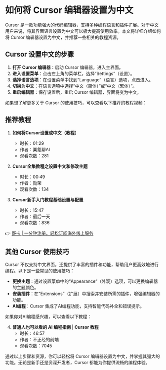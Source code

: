 # 如何将 Cursor 编辑器设置为中文

Cursor 是一款功能强大的代码编辑器，支持多种编程语言和插件扩展。对于中文用户来说，将其界面语言设置为中文可以极大提高使用效率。本文将详细介绍如何将 Cursor 编辑器设置为中文，并推荐一些相关的教程资源。

## Cursor 设置中文的步骤

1. **打开 Cursor 编辑器**：启动 Cursor 编辑器，进入主界面。
2. **进入设置菜单**：点击左上角的菜单栏，选择“Settings”（设置）。
3. **选择语言选项**：在设置菜单中找到“Language”（语言）选项，点击进入。
4. **切换为中文**：在语言选项中选择“中文（简体）”或“中文（繁体）”。
5. **重启编辑器**：保存设置后，重启 Cursor 编辑器，界面将变为中文。

如果想了解更多关于 Cursor 的使用技巧，可以查看以下推荐的教程视频：

## 推荐教程

1. **如何将Cursor设置成中文（教程）**  
   - 时长：01:29  
   - 作者：栗氪聊AI  
   - 观看次数：281

2. **Cursor全集教程之设置中文和修改主题**  
   - 时长：00:49  
   - 作者：勋荣  
   - 观看次数：134

3. **Cursor新手入门教程基础设置与配置**  
   - 时长：15:47  
   - 作者：最后一天  
   - 观看次数：836

👉 [野卡 | 一分钟注册，轻松订阅海外线上服务](https://bbtdd.com/yeka)

## 其他 Cursor 使用技巧

Cursor 不仅支持中文界面，还提供了丰富的插件和功能，帮助用户更高效地进行编程。以下是一些常见的使用技巧：

- **更换主题**：通过设置菜单中的“Appearance”（外观）选项，可以更换编辑器的主题颜色。
- **安装插件**：在“Extensions”（扩展）中搜索并安装所需的插件，增强编辑器的功能。
- **AI编程**：Cursor 集成了AI编程功能，支持智能代码补全和错误提示。

如果你对AI编程感兴趣，可以查看以下教程：

4. **普通人也可以看的 AI 编程指南 | Cursor 教程**  
   - 时长：46:57  
   - 作者：不正经的前端  
   - 观看次数：7045

通过以上步骤和资源，你可以轻松将 Cursor 编辑器设置为中文，并掌握其强大的功能。无论是新手还是资深开发者，Cursor 都能为你提供流畅的编程体验。